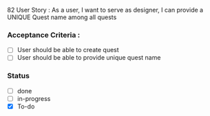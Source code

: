 82 User Story : As a user, I want to serve as designer, I can provide a UNIQUE Quest name among all quests <br>
### Acceptance Criteria : 
- [ ] User should be able to create quest
- [ ] User should be able to provide unique quest name
 
### Status 
- [ ] done
- [ ] in-progress
- [x] To-do
